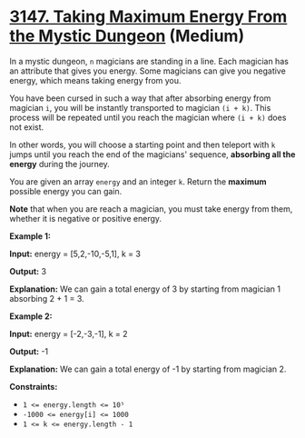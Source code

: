 # [3147. Taking Maximum Energy From the Mystic Dungeon][link] (Medium)

[link]: https://leetcode.com/problems/taking-maximum-energy-from-the-mystic-dungeon/

In a mystic dungeon, `n` magicians are standing in a line. Each magician has an attribute that gives
you energy. Some magicians can give you negative energy, which means taking energy from you.

You have been cursed in such a way that after absorbing energy from magician `i`, you will be
instantly transported to magician `(i + k)`. This process will be repeated until you reach the
magician where `(i + k)` does not exist.

In other words, you will choose a starting point and then teleport with `k` jumps until you reach
the end of the magicians' sequence, **absorbing all the energy** during the journey.

You are given an array `energy` and an integer `k`. Return the **maximum** possible energy you can
gain.

**Note** that when you are reach a magician, you must take energy from them, whether it is negative
or positive energy.

**Example 1:**

**Input:** energy = \[5,2,-10,-5,1\], k = 3

**Output:** 3

**Explanation:** We can gain a total energy of 3 by starting from magician 1 absorbing 2 + 1 = 3.

**Example 2:**

**Input:** energy = \[-2,-3,-1\], k = 2

**Output:** -1

**Explanation:** We can gain a total energy of -1 by starting from magician 2.

**Constraints:**

- `1 <= energy.length <= 10⁵`
- `-1000 <= energy[i] <= 1000`
- `1 <= k <= energy.length - 1`

